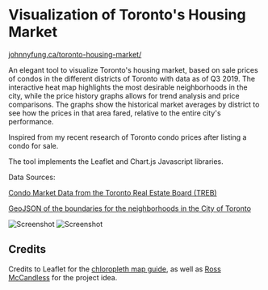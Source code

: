 # Visualization of Toronto's Housing Market

[johnnyfung.ca/toronto-housing-market/](https://johnnyfung.ca/toronto-housing-market/)


An elegant tool to visualize Toronto's housing market, based on sale prices of condos in the different districts of Toronto with data as of Q3 2019. The interactive heat map highlights the most desirable neighborhoods in the city, while the price history graphs allows for trend analysis and price comparisons. The graphs show the historical market averages by district to see how the prices in that area fared, relative to the entire city's performance. 

Inspired from my recent research of Toronto condo prices after listing a condo for sale. 

The tool implements the Leaflet and Chart.js Javascript libraries. 

Data Sources:

[Condo Market Data from the Toronto Real Estate Board (TREB)](http://www.trebhome.com/index.php/market-news/condo-market-report/condo-market-report-archive)

[GeoJSON of the boundaries for the neighborhoods in the City of Toronto](https://open.toronto.ca/dataset/neighbourhoods/)

![Screenshot](media/housingmarket-preview1.png)
![Screenshot](media/housingmarket-preview2.png)

## Credits
Credits to Leaflet for the [chloropleth map guide](https://leafletjs.com/examples/choropleth/), as well as 
[Ross McCandless](https://github.com/Ross-McCandless) for the project idea.
